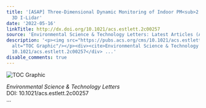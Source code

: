```yaml
---
title: '[ASAP] Three-Dimensional Dynamic Monitoring of Indoor PM<sub>2.5</sub> with
  3D I‑Lidar'
date: '2022-05-16'
linkTitle: http://dx.doi.org/10.1021/acs.estlett.2c00257
source: 'Environmental Science & Technology Letters: Latest Articles (ACS Publications)'
description: '<p><img src="https://pubs.acs.org/cms/10.1021/acs.estlett.2c00257/asset/images/medium/ez2c00257_0001.gif"
  alt="TOC Graphic"/></p><div><cite>Environmental Science & Technology Letters</cite></div><div>DOI:
  10.1021/acs.estlett.2c00257</div> ...'
disable_comments: true
---
```

<p><img src="https://pubs.acs.org/cms/10.1021/acs.estlett.2c00257/asset/images/medium/ez2c00257_0001.gif" alt="TOC Graphic"/></p><div><cite>Environmental Science & Technology Letters</cite></div><div>DOI: 10.1021/acs.estlett.2c00257</div> ...